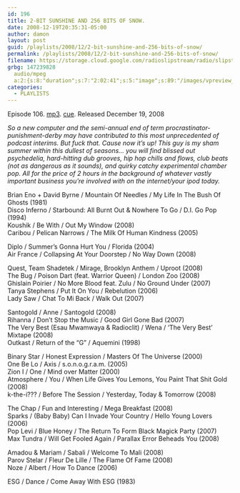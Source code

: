 ```yaml
---
id: 196
title: 2-BIT SUNSHINE AND 256 BITS OF SNOW.
date: 2008-12-19T20:35:31-05:00
author: damon
layout: post
guid: /playlists/2008/12/2-bit-sunshine-and-256-bits-of-snow/
permalink: /playlists/2008/12/2-bit-sunshine-and-256-bits-of-snow/
filename: https://storage.cloud.google.com/radioslipstream/radio/slipstream-106.mp3
grbg: 147239828
  audio/mpeg
  a:2:{s:8:"duration";s:7:"2:02:41";s:5:"image";s:89:"/images/vpreview_center.png";}
categories:
  - PLAYLISTS
---
```


Episode 106. [mp3](https://storage.cloud.google.com/radioslipstream/radio/slipstream-106.mp3). [cue](https://storage.cloud.google.com/radioslipstream/radio/slipstream-106.cue). Released December 19, 2008

_So a new computer and the semi-annual end of term procrastinator-punishment-derby may have contributed to this most unprecedented of podcast interims. But fuck that. Cause now it’s up! This guy is my sham summer within this dullest of seasons… you will find blissed out psychedelia, hard-hitting dub grooves, hip hop chills and flows, club beats (not as dangerous as it sounds), and quirky catchy experimental chamber pop. All for the price of 2 hours in the background of whatever vastly important business you’re involved with on the internet/your ipod today._

Brian Eno + David Byrne / Mountain Of Needles / My Life In The Bush Of Ghosts (1981)  
Disco Inferno / Starbound: All Burnt Out & Nowhere To Go / D.I. Go Pop (1994)  
Koushik / Be With / Out My Window (2008)  
Caribou / Pelican Narrows / The Milk Of Human Kindness (2005)

Diplo / Summer’s Gonna Hurt You / Florida (2004)  
Air France / Collapsing At Your Doorstep / No Way Down (2008)

Quest, Team Shadetek / Mirage, Brooklyn Anthem / Uproot (2008)  
The Bug / Poison Dart (feat. Warrior Queen) / London Zoo (2008)  
Ghislain Poirier / No More Blood feat. Zulu / No Ground Under (2007)  
Tanya Stephens / Put It On You / Rebelution (2006)  
Lady Saw / Chat To Mi Back / Walk Out (2007)

Santogold / Anne / Santogold (2008)  
Rihanna / Don’t Stop the Music / Good Girl Gone Bad (2007)  
The Very Best (Esau Mwamwaya & Radioclit) / Wena / ‘The Very Best’ Mixtape (2008)  
Outkast / Return of the “G” / Aquemini (1998)

Binary Star / Honest Expression / Masters Of The Universe (2000)  
One Be Lo / Axis / s.o.n.o.g.r.a.m. (2005)  
Zion I / One / Mind over Matter (2000)  
Atmosphere / You / When Life Gives You Lemons, You Paint That Shit Gold (2008)  
k-the-i??? / Before The Session / Yesterday, Today & Tomorrow (2008)

The Chap / Fun and Interesting / Mega Breakfast (2008)  
Sparks / (Baby Baby) Can I Invade Your Country / Hello Young Lovers (2006)  
Pop Levi / Blue Honey / The Return To Form Black Magick Party (2007)  
Max Tundra / Will Get Fooled Again / Parallax Error Beheads You (2008)

Amadou & Mariam / Sabali / Welcome To Mali (2008)  
Parov Stelar / Fleur De Lille / The Flame Of Fame (2008)  
Noze / Albert / How To Dance (2006)

ESG / Dance / Come Away With ESG (1983)
